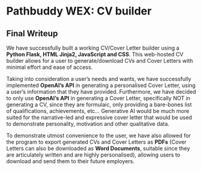# Pathbuddy WEX: CV builder
## Final Writeup
We have successfully built a working CV/Cover Letter builder using a **Python Flask, HTML Jinja2, JavaScript and CSS**. This web-hosted CV builder allows for a user to generate/download CVs and Cover Letters with minimal effort and ease of access.

 Taking into consideration a user’s needs and wants, we have successfully implemented **OpenAI’s API** in generating a personalised Cover Letter, using a user’s information that they have provided. Furthermore, we have decided to only use **OpenAI’s API** in generating a Cover Letter, specifically NOT in generating a CV, since they are formulaic, only providing a bare-bones list of qualifications, achievements, etc… Generative AI would be much more suited for the narrative-led and expressive cover letter that would be used to demonstrate personality, motivation and other qualitative data. 

To demonstrate utmost convenience to the user, we have also allowed for the program to export generated CVs and Cover Letters as **PDFs** (Cover Letters can also be downloaded as **Word Documents**, suitable since they are articulately written and are highly personalised), allowing users to download and send them to their future employers.